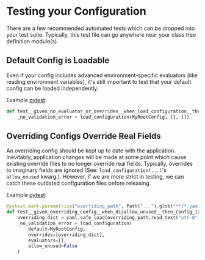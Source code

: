 # Testing your Configuration

There are a few recommended automated tests which can be dropped into your test suite. Typically, this test file
can go anywhere near your class tree definition module(s).

## Default Config is Loadable

Even if your config includes advanced environment-specific evaluators (like reading environment variables), it's still
important to test that your default config can be loaded independently.

Example [pytest](https://docs.pytest.org/en/stable/):

```python
def test__given_no_evaluator_or_overrides__when_load_configuration__then_defaults_are_used():
    _no_validation_error = load_configuration(MyRootConfig, [], [])
```

## Overriding Configs Override Real Fields

An overriding config should be kept up to date with the application. Inevitably, application changes will be made at
some point which cause existing override files to no longer override real fields. Typically, overrides to imaginary
fields are ignored (See: `load_configuration(...)`'s `allow_unused` kwarg.). However, if we are more strict in testing,
we can catch these outdated configuration files before releasing.

Example [pytest](https://docs.pytest.org/en/stable/):

```python
@pytest.mark.parametrize("overriding_path", Path("...").glob("**/*.yaml"))
def test__given_overriding_config__when_disallow_unused__then_config_is_loaded(overriding_path: Path):
    overriding_dict = yaml.safe_load(overriding_path.read_text("utf-8"))
    _no_validation_error = load_configuration(
        default=MyRootConfig,
        overrides=[overriding_dict],
        evaluators=[],
        allow_unused=False
    )
```
